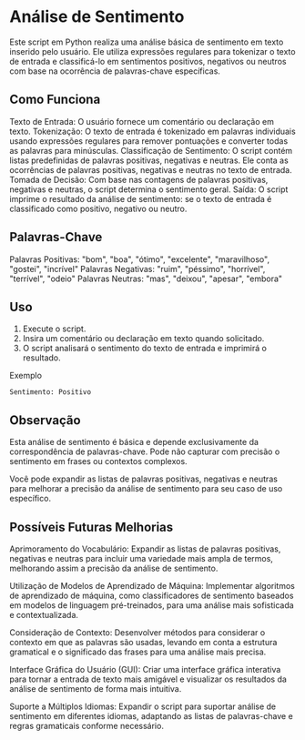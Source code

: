 # Análise de Sentimento

Este script em Python realiza uma análise básica de sentimento em texto inserido pelo usuário. Ele utiliza expressões regulares para tokenizar o texto de entrada e classificá-lo em sentimentos positivos, negativos ou neutros com base na ocorrência de palavras-chave específicas.

## Como Funciona

Texto de Entrada: O usuário fornece um comentário ou declaração em texto.
Tokenização: O texto de entrada é tokenizado em palavras individuais usando expressões regulares para remover pontuações e converter todas as palavras para minúsculas.
Classificação de Sentimento: O script contém listas predefinidas de palavras positivas, negativas e neutras. Ele conta as ocorrências de palavras positivas, negativas e neutras no texto de entrada.
Tomada de Decisão: Com base nas contagens de palavras positivas, negativas e neutras, o script determina o sentimento geral.
Saída: O script imprime o resultado da análise de sentimento: se o texto de entrada é classificado como positivo, negativo ou neutro.

## Palavras-Chave

Palavras Positivas: "bom", "boa", "ótimo", "excelente", "maravilhoso", "gostei", "incrível"
Palavras Negativas: "ruim", "péssimo", "horrível", "terrível", "odeio"
Palavras Neutras: "mas", "deixou", "apesar", "embora"

## Uso

1. Execute o script.
2. Insira um comentário ou declaração em texto quando solicitado.
3. O script analisará o sentimento do texto de entrada e imprimirá o resultado.

Exemplo
````
Sentimento: Positivo
````

## Observação

Esta análise de sentimento é básica e depende exclusivamente da correspondência de palavras-chave. Pode não capturar com precisão o sentimento em frases ou contextos complexos.

Você pode expandir as listas de palavras positivas, negativas e neutras para melhorar a precisão da análise de sentimento para seu caso de uso específico.

## Possíveis Futuras Melhorias

Aprimoramento do Vocabulário: Expandir as listas de palavras positivas, negativas e neutras para incluir uma variedade mais ampla de termos, melhorando assim a precisão da análise de sentimento.

Utilização de Modelos de Aprendizado de Máquina: Implementar algoritmos de aprendizado de máquina, como classificadores de sentimento baseados em modelos de linguagem pré-treinados, para uma análise mais sofisticada e contextualizada.

Consideração de Contexto: Desenvolver métodos para considerar o contexto em que as palavras são usadas, levando em conta a estrutura gramatical e o significado das frases para uma análise mais precisa.

Interface Gráfica do Usuário (GUI): Criar uma interface gráfica interativa para tornar a entrada de texto mais amigável e visualizar os resultados da análise de sentimento de forma mais intuitiva.

Suporte a Múltiplos Idiomas: Expandir o script para suportar análise de sentimento em diferentes idiomas, adaptando as listas de palavras-chave e regras gramaticais conforme necessário.
